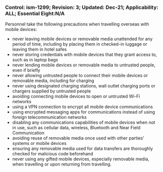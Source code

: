 ### Control: ism-1299; Revision: 3; Updated: Dec-21; Applicability: ALL; Essential Eight:N/A
<p>Personnel take the following precautions when travelling overseas with mobile devices:</p>
                  <ul>
                     <li>never leaving mobile devices or removable media unattended for any period of time, including by placing them in checked-in luggage or leaving them in hotel safes</li>
                     <li>never storing credentials with mobile devices that they grant access to, such as in laptop bags</li>
                     <li>never lending mobile devices or removable media to untrusted people, even if briefly</li>
                     <li>never allowing untrusted people to connect their mobile devices or removable media, including for charging</li>
                     <li>never using designated charging stations, wall outlet charging ports or chargers supplied by untrusted people</li>
                     <li>avoiding connecting mobile devices to open or untrusted Wi-Fi networks</li>
                     <li>using a VPN connection to encrypt all mobile device communications</li>
                     <li>using encrypted messaging apps for communications instead of using foreign telecommunication networks</li>
                     <li>disabling any communications capabilities of mobile devices when not in use, such as cellular data, wireless, Bluetooth and Near Field Communication</li>
                     <li>avoiding reuse of removable media once used with other parties’ systems or mobile devices</li>
                     <li>ensuring any removable media used for data transfers are thoroughly checked for malicious code beforehand</li>
                     <li>never using any gifted mobile devices, especially removable media, when travelling or upon returning from travelling.</li>
                  </ul>